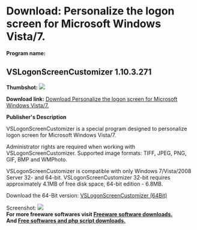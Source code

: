 # Download: Personalize the logon screen for Microsoft Windows Vista/7.

**Program name:**

## VSLogonScreenCustomizer 1.10.3.271

  
**Thumbshot:** ![](http://www.freewarefiles.com/screenshot/vslogonscrncstmze_md.jpg)   
  
**Download link:** [Download Personalize the logon screen for Microsoft Windows Vista/7.](http://freesoftwares.boysofts.com/VSLogonScreenCustomizer_program_74552.html)  
  


**Publisher's Description**  
  


VSLogonScreenCustomizer is a special program designed to personalize logon screen for Microsoft Windows Vista/7. 

Administrator rights are required when working with VSLogonScreenCustomizer. Supported image formats: TIFF, JPEG, PNG, GIF, BMP and WMPhoto.

VSLogonScreenCustomizer is compatible with only Windows 7/Vista/2008 Server 32- and 64-bit. VSLogonScreenCustomizer 32-bit requires approximately 4.1MB of free disk space, 64-bit edition - 6.8MB.

Download the 64-Bit version: [VSLogonScreenCustomizer (64Bit)](http://www.lokibit.com/download/vslogonscreencustomizer/VSLogonScreenCustomizer_x64.zip)

  
  
Screenshot: ![](http://www.freewarefiles.com/screenshot/vslogonscrncstmze.jpg)   
**For more freeware softwares visit [Freeware software downloads.](http://freesoftwares.boysofts.com/)**   
**And [Free softwares and php script downloads.](http://www.boysofts.com/)**
